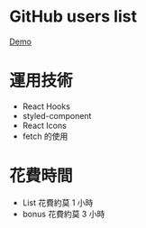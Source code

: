 # GitHub users list

[Demo](https://codesandbox.io/s/github-list-n4kbks)

# 運用技術

- React Hooks
- styled-component
- React Icons
- fetch 的使用

# 花費時間

- List 花費約莫 1 小時
- bonus 花費約莫 3 小時
